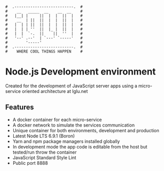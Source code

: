 ```
#  .--------------------------.  #
#    __   _____  __    __  __    #
#   |__| |     ||  |  |  ||  |   #
#    __  | ||  ||  |  |  ||  |   #
#   |  | | ||  ||  |  |  ||  |   #
#   |  | | ''  ||  |_ |  ||  |   #
#   |  |  `-.  ||    ||  ''  |   #
#   '--' .--'  | `---' `-----'   #
#        '-----'                 #
#  .--------------------------.  #
#    WHERE COOL THINGS HAPPEN    #
```

# Node.js Development environment

Created for the development of JavaScript server apps using a micro-service
oriented architecture at Iglu.net

## Features

- A docker container for each micro-service
- A docker network to simulate the services communication 
- Unique container for both environments, development and production
- Latest Node LTS 6.9.1 (Boron)
- Yarn and npm package managers installed globally
- In development mode the app code is editable from the host
but tested/run throw the container 
- JavaScript Standard Style Lint
- Public port 8888
